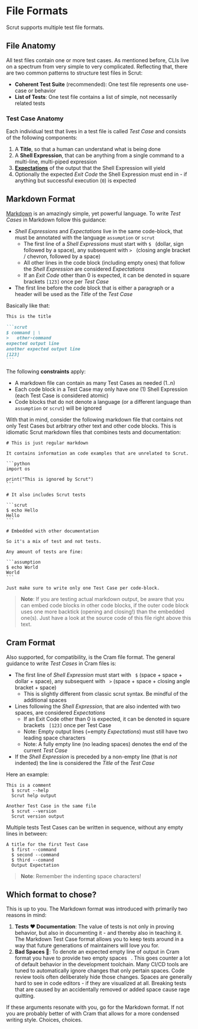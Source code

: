 # File Formats

Scrut supports multiple test file formats.

## File Anatomy

All test files contain one or more test cases. As mentioned before, CLIs live on a spectrum from very simple to very complicated. Reflecting that, there are two common patterns to structure test files in Scrut:
- **Coherent Test Suite** (recommended): One test file represents one use-case or behavior
- **List of Tests**: One test file contains a list of simple, not necessarily related tests

### Test Case Anatomy

Each individual test that lives in a test file is called _Test Case_ and consists of the following components:

1. A **Title**, so that a human can understand what is being done
2. A **Shell Expression**, that can be anything from a single command to a multi-line, multi-piped expression
3. **[Expectations](Expectations.md)** of the output that the Shell Expression will yield
4. Optionally the expected _Exit Code_ the Shell Expression must end in - if anything but successful execution (`0`) is expected

## Markdown Format

[Markdown](https://www.markdownguide.org/) is an amazingly simple, yet powerful language. To write _Test Cases_ in Markdown follow this guidance:

- _Shell Expressions_ and _Expectations_ live in the same code-block, that must be annotated with the language `assumption` or `scrut`
  - The first line of a _Shell Expressions_ must start with `$ ` (dollar, sign followed by a space), any subsequent with `> ` (closing angle bracket / chevron, followed by a space)
  - All other lines in the code block (including empty ones) that follow the _Shell Expression_ are considered _Expectations_
  - If an _Exit Code_ other than 0 is expected, it can be denoted in square brackets `[123]` once per _Test Case_
- The first line before the code block that is either a paragraph or a header will be used as the _Title_ of the _Test Case_

Basically like that:

````markdown
This is the title

```scrut
$ command | \
>   other-command
expected output line
another expected output line
[123]
```
````

The following **constraints** apply:

- A markdown file can contain as many Test Cases as needed (1..n)
- Each code block in a Test Case may only have _one_ (1) Shell Expression (each Test Case is considered atomic)
- Code blocks that do not denote a language (or a different language than `assumption` or `scrut`) will be ignored

With that in mind, consider the following markdown file that contains not only Test Cases but arbitrary other text and other code blocks. This is idiomatic Scrut markdown files that combines tests and documentation:

````
# This is just regular markdown

It contains information an code examples that are unrelated to Scrut.

```python
import os

print("This is ignored by Scrut")
```

# It also includes Scrut tests

```scrut
$ echo Hello
Hello
```

# Embedded with other documentation

So it's a mix of test and not tests.

Any amount of tests are fine:

```assumption
$ echo World
World
```

Just make sure to write only one Test Case per code-block.
````

> **Note**: If you are testing actual markdown output, be aware that you can embed code blocks in other code blocks, if the outer code block uses one more backtick (opening and closing!) than the embedded one(s). Just have a look at the source code of this file right above this text.

## Cram Format

Also supported, for compatibility, is the Cram file format. The general guidance to write _Test Cases_ in Cram files is:

- The first line of _Shell Expression_ must start with `  $ ` (space + space + dollar + space), any subsequent with `  > ` (space + space + closing angle bracket + space)
  - This is slightly different from classic scrut syntax. Be mindful of the additional spaces
- Lines following the _Shell Expression_, that are also indented with two spaces, are considered _Expectations_
  - If an Exit Code other than 0 is expected, it can be denoted in square brackets ` [123]` once per Test Case
  - Note: Empty output lines (=empty _Expectations_) must still have two leading space characters
  - Note: A fully empty line (no leading spaces) denotes the end of the current _Test Case_
- If the _Shell Expression_ is preceded by a non-empty line (that is _not_ indented) the line is considered the _Title_ of the _Test Case_

Here an example:

```cram
This is a comment
  $ scrut --help
  Scrut help output

Another Test Case in the same file
  $ scrut --version
  Scrut version output
```

Multiple tests Test Cases can be written in sequence, without any empty lines in between:

```cram
A title for the first Test Case
  $ first --command
  $ second --command
  $ third --comand
  Output Expectation
```

> **Note**: Remember the indenting space characters!

## Which format to chose?

This is up to you. The Markdown format was introduced with primarily two reasons in mind:

1. **Tests ❤️ Documentation**: The value of tests is not only in proving behavior, but also in documenting it - and thereby also in teaching it. The Markdown Test Case format allows you to keep tests around in a way that future generations of maintainers will love you for.
2. **Bad Spaces 👾**: To denote an expected empty line of output in Cram format you have to provide two empty spaces ` `. This goes counter a lot of default behavior in the development toolchain. Many CI/CD tools are tuned to automatically ignore changes that only pertain spaces. Code review tools often deliberately hide those changes. Spaces are generally hard to see in code editors - if they are visualized at all. Breaking tests that are caused by an accidentally removed or added space cause rage quitting.

If these arguments resonate with you, go for the Markdown format. If not you are probably better of with Cram that allows for a more condensed writing style. Choices, choices.
